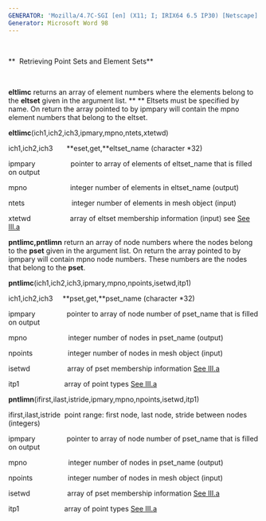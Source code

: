 ```yaml
---
GENERATOR: 'Mozilla/4.7C-SGI [en] (X11; I; IRIX64 6.5 IP30) [Netscape]'
Generator: Microsoft Word 98
---
```


 

**  Retrieving Point Sets and Element Sets**

 

 **eltlimc** returns an array of element numbers where the elements
 belong to the **eltset** given in the argument list. ** ** Eltsets must
 be specified by name. On return the array pointed to by ipmpary will
 contain the mpno element numbers that belong to the eltset.

  **eltlimc**(ich1,ich2,ich3,ipmary,mpno,ntets,xtetwd)
 
   ich1,ich2,ich3       **eset,get,**eltset\_name (character
*32)

   ipmpary                  pointer to array of elements of
   eltset\_name that is filled on output

   mpno                      integer number of elements in
   eltset\_name (output)

   ntets                        integer number of elements in mesh
   object (input)

   xtetwd                    array of eltset membership information
   (input) see [See III.a](meshobject.md)

 **pntlimc,pntlimn** return an array of node numbers where the nodes
 belong to the **pset** given in the argument list. On return the array
 pointed to by ipmpary will contain mpno node numbers. These numbers
 are the nodes that belong to the **pset**.

  **pntlimc**(ich1,ich2,ich3,ipmary,mpno,npoints,isetwd,itp1)

ich1,ich2,ich3     **pset,get,**pset\_name (character
*32)

ipmpary                pointer to array of node number of pset\_name
that is filled on output

mpno                     integer number of nodes in pset\_name (output)

npoints                  integer number of nodes in mesh object (input)

isetwd                   array of pset membership information [See
III.a](meshobject.md)

itp1                       array of point types [See
III.a](meshobject.md)

**pntlimn**(ifirst,ilast,istride,ipmary,mpno,npoints,isetwd,itp1)

ifirst,ilast,istride  point range: first node, last node, stride between
nodes (integers)

ipmpary                pointer to array of node number of pset\_name
that is filled on output

mpno                     integer number of nodes in pset\_name (output)

npoints                  integer number of nodes in mesh object (input)

isetwd                   array of pset membership information [See
III.a](meshobject.md)

itp1                       array of point types [See
III.a](meshobject.md)
